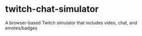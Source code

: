 # twitch-chat-simulator
A browser-based Twitch simulator that includes video, chat, and emotes/badges
